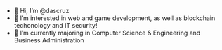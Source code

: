 - 👋 Hi, I’m @dascruz
- 👀 I’m interested in web and game development, as well as blockchain techonology and IT security!
- 🌱 I’m currently majoring in Computer Science & Engineering and Business Administration

<!---
dsanchezlc/dsanchezlc is a ✨ special ✨ repository because its `README.md` (this file) appears on your GitHub profile.
You can click the Preview link to take a look at your changes.
--->
